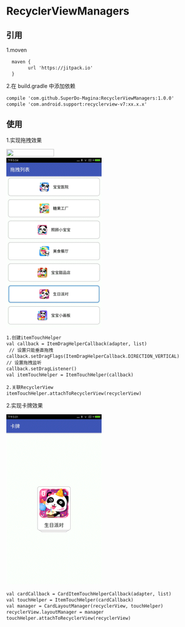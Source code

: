 # RecyclerViewManagers

## 引用

1.moven

      maven {
            url 'https://jitpack.io'
      }
 
2.在 build.gradle 中添加依赖

    compile 'com.github.SuperDo-Magina:RecyclerViewManagers:1.0.0'
    compile 'com.android.support:recyclerview-v7:xx.x.x'
    
## 使用

1.实现拖拽效果

 <img src="./pics/drag.gif" width="50%" height="50%" />
 <img src="./pics/drag2.gif" width="50%" height="50%" />

	
	1.创建itemTouchHelper
	val callback = ItemDragHelperCallback(adapter, list)
	 // 设置只能垂直拖拽
    callback.setDragFlags(ItemDragHelperCallback.DIRECTION_VERTICAL)
    // 设置拖拽监听
    callback.setDragListener()
	val itemTouchHelper = ItemTouchHelper(callback)
	
	2.关联RecyclerView
   	itemTouchHelper.attachToRecyclerView(recyclerView)
    
2.实现卡牌效果

<img src="./pics/swipe.gif" width="50%" height="50%" />

	val cardCallback = CardItemTouchHelperCallback(adapter, list)
	val touchHelper = ItemTouchHelper(cardCallback)
    val manager = CardLayoutManager(recyclerView, touchHelper)
    recyclerView.layoutManager = manager
    touchHelper.attachToRecyclerView(recyclerView)
